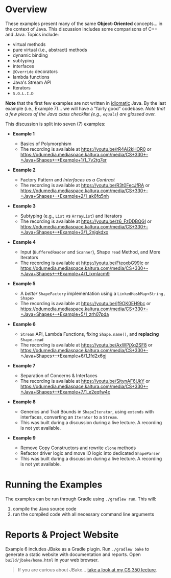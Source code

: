 # Overview

These examples present many of the same **Object-Oriented** concepts... in the
context of Java. This discussion includes some comparisons of C++ and Java.
Topics include:

  - virtual methods
  - pure virtual (i.e., abstract) methods
  - dynamic binding
  - subtyping
  - interfaces
  - `@Override` decorators
  - lambda functions
  - Java's Stream API
  - Iterators
  - `S.O.L.I.D`

**Note** that the first few examples are not written in
[idiomatic](http://www.merriam-webster.com/dictionary/idiomatic) Java. By the
last example (i.e., Example 7)... we will have a "fairly good" codebase. *Note
that a few pieces of the Java class checklist (e.g., `equals`) are glossed
over.*

This discussion is split into seven (7) examples:

  - **Example 1**
    - Basics of Polymorphism
    - The recording is available at <https://youtu.be/rR4Ai2kHOR0> or <https://odumedia.mediaspace.kaltura.com/media/CS+330+-+Java+Shapes+-+Example+1/1_7v2tg7er>

  - **Example 2**
    - Factory Pattern and *Interfaces as a Contract*
    - The recording is available at <https://youtu.be/R3t0FecJfRA> or <https://odumedia.mediaspace.kaltura.com/media/CS+330+-+Java+Shapes+-+Example+2/1_ak6fq5nh>

  - **Example 3**
    - Subtyping (e.g., `List` vs `ArrayList`) and Iterators
    - The recording is available at <https://youtu.be/z6_FzDDBQGI> or <https://odumedia.mediaspace.kaltura.com/media/CS+330+-+Java+Shapes+-+Example+3/1_2njgkdxo>

  - **Example 4** 
    - Input (`BufferedReader` and `Scanner`), Shape `read` Method, and More
      Iterators
    - The recording is available at <https://youtu.be/FteoxbG99Ic> or <https://odumedia.mediaspace.kaltura.com/media/CS+330+-+Java+Shapes+-+Example+4/1_ixmlacm9>

  - **Example 5**
    - A *better* `ShapeFactory` implementation using a `LinkedHashMap<String, Shape>`
    - The recording is available at <https://youtu.be/jf9OK0EH9bc> or <https://odumedia.mediaspace.kaltura.com/media/CS+330+-+Java+Shapes+-+Example+5/1_zrh07pda>

  - **Example 6**
    - `Stream` API, Lambda Functions, fixing `Shape.name()`, and **replacing**
      `Shape.read`
    - The recording is available at <https://youtu.be/AxWPjXq2SF8> or <https://odumedia.mediaspace.kaltura.com/media/CS+330+-+Java+Shapes+-+Example+6/1_1fd2x6gj>

  - **Example 7**
    - Separation of Concerns & Interfaces
    - The recording is available at <https://youtu.be/SltynAF6UkY> or <https://odumedia.mediaspace.kaltura.com/media/CS+330+-+Java+Shapes+-+Example+7/1_e2eqfw4c>

  - **Example 8**
    - Generics and Trait Bounds in `ShapeIterator`, using `extends` with
      interfaces, converting an `Iterator` to a `Stream`.
    - This was built during a discussion during a live lecture.
      A recording is not yet available.

  - **Example 9**
    - Remove Copy Constructors and rewrite `clone` methods
    - Refactor driver logic and move IO logic into dedicated `ShapeParser`
    - This was built during a discussion during a live lecture.
      A recording is not yet available.



# Running the Examples

The examples can be run through Gradle using `./gradlew run`. This will:

  1. compile the Java source code
  2. run the compiled code with all necessary command line arguments


# Reports & Project Website

Example 6 includes JBake as a Gradle plugin. Run `./gradlew bake` to generate
a static website with documentation and reports. Open `build/jbake/home.html`
in your web browser.

> If you are curious about JBake... [take a look at my CS 350
> lecture](https://github.com/cstkennedy/cs350-examples/tree/master/Gradle-2-Reports).

